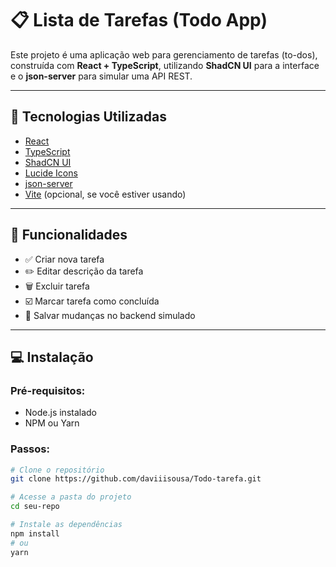 # 📋 Lista de Tarefas (Todo App)

Este projeto é uma aplicação web para gerenciamento de tarefas (to-dos), construída com **React + TypeScript**, utilizando **ShadCN UI** para a interface e o **json-server** para simular uma API REST.

---

## 🚀 Tecnologias Utilizadas

- [React](https://reactjs.org/)
- [TypeScript](https://www.typescriptlang.org/)
- [ShadCN UI](https://ui.shadcn.com/)
- [Lucide Icons](https://lucide.dev/)
- [json-server](https://github.com/typicode/json-server)
- [Vite](https://vitejs.dev/) (opcional, se você estiver usando)

---

## 📂 Funcionalidades

- ✅ Criar nova tarefa
- ✏️ Editar descrição da tarefa
- 🗑️ Excluir tarefa
- ☑️ Marcar tarefa como concluída
- 💾 Salvar mudanças no backend simulado

---

## 💻 Instalação

### Pré-requisitos:
- Node.js instalado
- NPM ou Yarn

### Passos:

```bash
# Clone o repositório
git clone https://github.com/daviiisousa/Todo-tarefa.git

# Acesse a pasta do projeto
cd seu-repo

# Instale as dependências
npm install
# ou
yarn 

```

